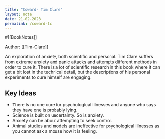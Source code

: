 ```yaml
---
title: "Coward- Tim Clare"
layout: note
date: 21-02-2023
permalink: /coward-tc
---
```


#[[BookNotes]] 

Author: [[Tim-Clare]]

An exploration of anxiety, both scientific and personal. Tim Clare suffers from extreme anxiety and panic attacks and attempts different methods in order to cure it. There is a lot of scientific research in this book where it can get a bit lost in the technical detail, but the descriptions of his personal experiments to cure himself are engaging. 

## Key Ideas

- There is no one cure for psychological illnesses and anyone who says they have one is probably lying.
- Science is built on uncertainty. So is anxiety. 
- Anxiety can be about attempting to seek control.
- Animal studies and models are ineffective for psychological illnesses as you cannot ask a mouse how it is feeling.